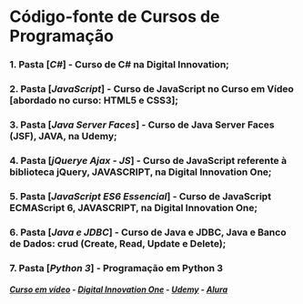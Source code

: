 # Código-fonte de Cursos de Programação
### 1. Pasta [*C#*] - Curso de C# na Digital Innovation;
### 2. Pasta [*JavaScript*] - Curso de JavaScript no Curso em Vídeo [abordado no curso: HTML5 e CSS3];
### 3. Pasta [*Java Server Faces*] - Curso de Java Server Faces (JSF), JAVA, na Udemy;
### 4. Pasta [*jQuerye Ajax - JS*] - Curso de JavaScript referente à biblioteca jQuery, JAVASCRIPT, na Digital Innovation One;
### 5. Pasta [*JavaScript ES6 Essencial*] - Curso de JavaScript ECMAScript 6, JAVASCRIPT, na Digital Innovation One;
### 6. Pasta [*Java e JDBC*] - Curso de Java e JDBC, Java e Banco de Dados: crud (Create, Read, Update e Delete);
### 7. Pasta [*Python 3*] - Programação em Python 3

##### [Curso em vídeo](https://www.cursoemvideo.com) - [Digital Innovation One](https://www.dio.me//) - [Udemy](https://www.udemy.com/) - [Alura](https://www.alura.com.br)
